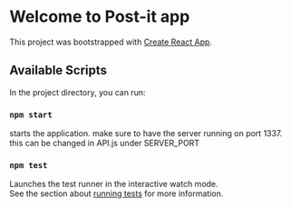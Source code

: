 # Welcome to Post-it app

This project was bootstrapped with [Create React App](https://github.com/facebook/create-react-app).

## Available Scripts

In the project directory, you can run:

### `npm start`

starts the application. make sure to have the server running on port 1337.
this can be changed in API.js under SERVER_PORT



### `npm test`

Launches the test runner in the interactive watch mode.\
See the section about [running tests](https://facebook.github.io/create-react-app/docs/running-tests) for more information.

